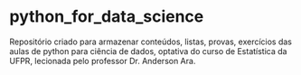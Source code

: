 # python_for_data_science
Repositório criado para armazenar conteúdos, listas, provas, exercícios das aulas de python para ciência de dados, optativa do curso de Estatística da UFPR, lecionada pelo professor Dr. Anderson Ara.
